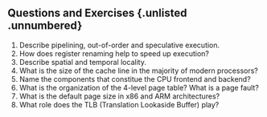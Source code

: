 ## Questions and Exercises {.unlisted .unnumbered}

1. Describe pipelining, out-of-order and speculative execution.
2. How does register renaming help to speed up execution?
3. Describe spatial and temporal locality.
4. What is the size of the cache line in the majority of modern processors?
5. Name the components that constitue the CPU frontend and backend?
6. What is the organization of the 4-level page table? What is a page fault?
7. What is the default page size in x86 and ARM architectures?
8. What role does the TLB (Translation Lookaside Buffer) play?